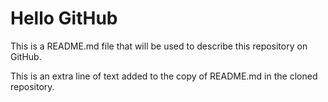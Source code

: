 # Hello GitHub

This is a README.md file that will be used to describe this 
repository on GitHub.

This is an extra line of text added to the copy 
of README.md in the cloned repository.

